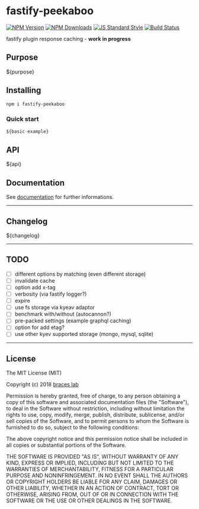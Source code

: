 # fastify-peekaboo

[![NPM Version](http://img.shields.io/npm/v/fastify-peekaboo.svg?style=flat)](https://www.npmjs.org/package/fastify-peekaboo)
[![NPM Downloads](https://img.shields.io/npm/dm/fastify-peekaboo.svg?style=flat)](https://www.npmjs.org/package/fastify-peekaboo)
[![JS Standard Style](https://img.shields.io/badge/code%20style-standard-brightgreen.svg)](http://standardjs.com/)
[![Build Status](https://travis-ci.org/braceslab/fastify-peekaboo.svg?branch=master)](https://travis-ci.org/braceslab/fastify-peekaboo)

fastify plugin response caching - **work in progress**

## Purpose

${purpose}

## Installing

````bash
npm i fastify-peekaboo
````

### Quick start

```js
${basic-example}

```

## API

${api}

## Documentation

See [documentation](./doc/README.md) for further informations.

---

## Changelog

${changelog}

---

## TODO

- [ ] different options by matching (even different storage)
- [ ] invalidate cache
- [ ] option add x-tag
- [ ] verbosity (via fastify logger?)
- [ ] expire
- [ ] use fs storage via kyeav adaptor
- [ ] benchmark with/without (autocannon?)
- [ ] pre-packed settings (example graphql caching)
- [ ] option for add etag?
- [ ] use other kyev supported storage (mongo, mysql, sqlite)

---

## License

The MIT License (MIT)

Copyright (c) 2018 [braces lab](https://braceslab.com)

Permission is hereby granted, free of charge, to any person obtaining a copy
of this software and associated documentation files (the "Software"), to deal
in the Software without restriction, including without limitation the rights
to use, copy, modify, merge, publish, distribute, sublicense, and/or sell
copies of the Software, and to permit persons to whom the Software is
furnished to do so, subject to the following conditions:

The above copyright notice and this permission notice shall be included in all
copies or substantial portions of the Software.

THE SOFTWARE IS PROVIDED "AS IS", WITHOUT WARRANTY OF ANY KIND, EXPRESS OR
IMPLIED, INCLUDING BUT NOT LIMITED TO THE WARRANTIES OF MERCHANTABILITY,
FITNESS FOR A PARTICULAR PURPOSE AND NONINFRINGEMENT. IN NO EVENT SHALL THE
AUTHORS OR COPYRIGHT HOLDERS BE LIABLE FOR ANY CLAIM, DAMAGES OR OTHER
LIABILITY, WHETHER IN AN ACTION OF CONTRACT, TORT OR OTHERWISE, ARISING FROM,
OUT OF OR IN CONNECTION WITH THE SOFTWARE OR THE USE OR OTHER DEALINGS IN THE
SOFTWARE.
